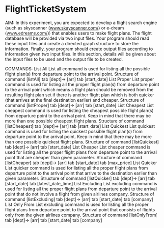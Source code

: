 # FlightTicketSystem
AIM:
In this experiment, you are expected to develop a flight search engine (such as skyscanner
(www.skayscanner.com/) or e-dream (www.edreams.com/)) that enables users to make flight plans. The
flight database will be provided via two input files. Your program should read these input files and create a
directed graph structure to store the information. Finally, your program should create output files according
to information given two input files. In this section, details will be given about the input files to be used
and the output file to be created.

COMMANDS:
List All
List all command is used for listing all the possible flight plan(s) from departure point to the arrival point.
Structure of command
[listAll] tab [dept]-> [arr] tab [start_date]
List Proper
List proper command is used for listing all the proper flight plan(s) from departure point to the arrival
point which means a flight plan should be removed from the resulting flight plan set if there is another
flight plan which is both quicker (that arrives at the final destination earlier) and cheaper.
Structure of command
[listProper] tab [dept]-> [arr] tab [start_date]
List Cheapest
List cheapest command is used for listing the cheapest possible flight plan(s) from departure point to the
arrival point. Keep in mind that there may be more than one possible cheapest flight plans.
Structure of command
[listCheapest] tab [dept]-> [arr] tab [start_date]
List Quickest
List quickest command is used for listing the quickest possible flight plan(s) from departure point to the
arrival point. Keep in mind that there may be more than one possible quickest flight plans.
Structure of command
[listQuickest] tab [dept]-> [arr] tab [start_date]
List Cheaper
List cheaper command is used for listing all the proper flight plans from departure point to the arrival
point that are cheaper than given parameter.
Structure of command
[listCheaper] tab [dept]-> [arr] tab [start_date] tab [max_price]
List Quicker
List quicker command is used for listing all the proper flight plans from departure point to the arrival
point that arrive to the destination earlier than given parameter.
Structure of command
[listQuicker] tab [dept]-> [arr] tab [start_date] tab [latest_date_time]
List Excluding
List excluding command is used for listing all the proper flight plans from departure point to the arrival
point that do not involve a flight from given airlines company.
Structure of command
[listExcluding] tab [dept]-> [arr] tab [start_date] tab [company]
List Only From
List excluding command is used for listing all the proper flight plans from departure point to the arrival
point that consists of flights only from the given airlines company.
Structure of command
[listOnlyFrom] tab [dept]-> [arr] tab [start_date] tab [company]
